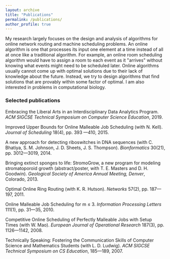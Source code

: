 ```yaml
---
layout: archive
title: "Publications"
permalink: /publications/
author_profile: true
---
```

 
 My research largely focuses on the design and analysis of algorithms for online network routing and machine scheduling problems. An online algorithm is one that processes its input one element at a time instead of all at once like a traditional algorithm. For example, an online room scheduling algorithm would have to assign a room to each event as it "arrives" without knowing what events might need to be scheduled later. Online algorithms usually cannot come up with optimal solutions due to their lack of knowledge about the future. Instead, we try to design algorithms that find solutions that are provably within some factor of optimal. I am also interested in problems in computational biology.

### Selected publications

Embracing the Liberal Arts in an Interdisciplinary Data Analytics Program.  *ACM SIGCSE Technical Symposium on Computer Science Education*, 2019.

Improved Upper Bounds for Online Malleable Job Scheduling (with N. Kell). *Journal of Scheduling* 18(4), pp. 393 —410, 2015.

A new approach for detecting riboswitches in DNA sequences (with C. Bhatiya, S. M. Johnson, J. D. Sheets, J. S. Thompson).  *Bionformatics* 30(21), pp. 3012—3019, 2014.

Bringing extinct sponges to life: StromoGrow, a new program for modeling stromatoporoid growth (abstract/poster, with T. E. Masters and D. H. Goodwin).  *Geological Society of America Annual Meeting, Denver*, Colorado, 2013.

Optimal Online Ring Routing (with K. R. Hutson).  *Networks* 57(2), pp. 187—197, 2011.

Online Malleable Job Scheduling for m ≤ 3.  *Information Processing Letters* 111(1), pp. 31—35, 2010.

Competitive Online Scheduling of Perfectly Malleable Jobs with Setup Times (with W. Mao).  *European Journal of Operational Research* 187(3), pp. 1126—1142, 2008.

Technically Speaking: Fostering the Communication Skills of Computer Science and Mathematics Students (with L. D. Ludwig).  *ACM SIGCSE Technical Symposium on CS Education*, 185—189, 2007.
